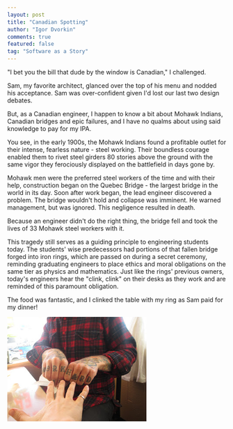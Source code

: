 ```yaml
---
layout: post
title: "Canadian Spotting"
author: "Igor Dvorkin"
comments: true
featured: false
tag: "Software as a Story"
---
```


"I bet you the bill that dude by the window is Canadian," I challenged.

Sam, my favorite architect, glanced over the top of his menu and nodded his acceptance. Sam was over-confident given I'd lost our last two design debates.

But, as a Canadian engineer, I happen to know a bit about Mohawk Indians, Canadian bridges and epic failures, and I have no qualms about using said knowledge to pay for my IPA.

You see, in the early 1900s, the Mohawk Indians found a profitable outlet for their intense, fearless nature - steel working. Their boundless courage enabled them to rivet steel girders 80 stories above the ground with the same vigor they ferociously displayed on the battlefield in days gone by.

Mohawk men were the preferred steel workers of the time and with their help, construction began on the Quebec Bridge - the largest bridge in the world in its day. Soon after work began, the lead engineer discovered a problem. The bridge wouldn't hold and collapse was imminent. He warned management, but was ignored. This negligence resulted in death.

Because an engineer didn't do the right thing, the bridge fell and took the lives of 33 Mohawk steel workers with it.

This tragedy still serves as a guiding principle to engineering students today. The students' wise predecessors had portions of that fallen bridge forged into iron rings, which are passed on during a secret ceremony, reminding graduating engineers to place ethics and moral obligations on the same tier as physics and mathematics. Just like the rings' previous owners, today's engineers hear the "clink, clink" on their desks as they work and are reminded of this paramount obligation.

The food was fantastic, and I clinked the table with my ring as Sam paid for my dinner!

![iron_ring](/images/ironring.jpg)
